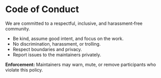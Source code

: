 # Code of Conduct

We are committed to a respectful, inclusive, and harassment‑free community.

- Be kind, assume good intent, and focus on the work.  
- No discrimination, harassment, or trolling.  
- Respect boundaries and privacy.  
- Report issues to the maintainers privately.

**Enforcement:** Maintainers may warn, mute, or remove participants who violate this policy.
